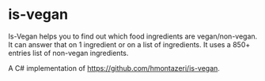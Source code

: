# is-vegan
Is-Vegan helps you to find out which food ingredients are vegan/non-vegan. It can answer that on 1 ingredient or on a list of ingredients. It uses a 850+ entries list of non-vegan ingredients.

A C# implementation of https://github.com/hmontazeri/is-vegan.
